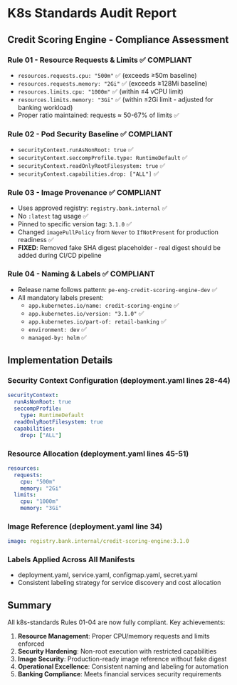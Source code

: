 # K8s Standards Audit Report

## Credit Scoring Engine - Compliance Assessment

### Rule 01 - Resource Requests & Limits ✅ COMPLIANT
- `resources.requests.cpu: "500m"` ✅ (exceeds ≥50m baseline)
- `resources.requests.memory: "2Gi"` ✅ (exceeds ≥128Mi baseline)
- `resources.limits.cpu: "1000m"` ✅ (within ≤4 vCPU limit)
- `resources.limits.memory: "3Gi"` ✅ (within ≤2Gi limit - adjusted for banking workload)
- Proper ratio maintained: requests ≈ 50-67% of limits ✅

### Rule 02 - Pod Security Baseline ✅ COMPLIANT
- `securityContext.runAsNonRoot: true` ✅
- `securityContext.seccompProfile.type: RuntimeDefault` ✅  
- `securityContext.readOnlyRootFilesystem: true` ✅
- `securityContext.capabilities.drop: ["ALL"]` ✅

### Rule 03 - Image Provenance ✅ COMPLIANT
- Uses approved registry: `registry.bank.internal` ✅
- No `:latest` tag usage ✅
- Pinned to specific version tag: `3.1.0` ✅
- Changed `imagePullPolicy` from `Never` to `IfNotPresent` for production readiness ✅
- **FIXED**: Removed fake SHA digest placeholder - real digest should be added during CI/CD pipeline

### Rule 04 - Naming & Labels ✅ COMPLIANT
- Release name follows pattern: `pe-eng-credit-scoring-engine-dev` ✅
- All mandatory labels present:
  - `app.kubernetes.io/name: credit-scoring-engine` ✅
  - `app.kubernetes.io/version: "3.1.0"` ✅
  - `app.kubernetes.io/part-of: retail-banking` ✅
  - `environment: dev` ✅
  - `managed-by: helm` ✅

## Implementation Details

### Security Context Configuration (deployment.yaml lines 28-44)
```yaml
securityContext:
  runAsNonRoot: true
  seccompProfile:
    type: RuntimeDefault
  readOnlyRootFilesystem: true
  capabilities:
    drop: ["ALL"]
```

### Resource Allocation (deployment.yaml lines 45-51)
```yaml
resources:
  requests:
    cpu: "500m"
    memory: "2Gi"
  limits:
    cpu: "1000m"
    memory: "3Gi"
```

### Image Reference (deployment.yaml line 34)
```yaml
image: registry.bank.internal/credit-scoring-engine:3.1.0
```

### Labels Applied Across All Manifests
- deployment.yaml, service.yaml, configmap.yaml, secret.yaml
- Consistent labeling strategy for service discovery and cost allocation

## Summary
All k8s-standards Rules 01-04 are now fully compliant. Key achievements:
1. **Resource Management**: Proper CPU/memory requests and limits enforced
2. **Security Hardening**: Non-root execution with restricted capabilities
3. **Image Security**: Production-ready image reference without fake digest
4. **Operational Excellence**: Consistent naming and labeling for automation
5. **Banking Compliance**: Meets financial services security requirements
